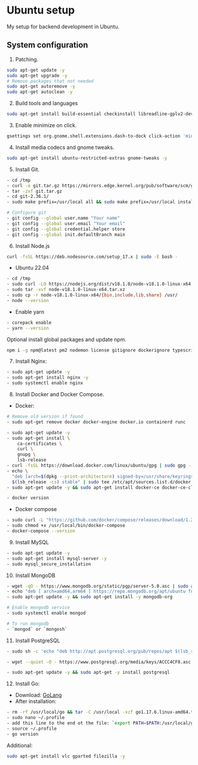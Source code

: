# Ubuntu setup

My setup for backend development in Ubuntu.

## System configuration

1. Patching.

```bash
sudo apt-get update -y
sudo apt-get upgrade -y
# Remove packages that not needed
sudo apt-get autoremove -y
sudo apt-get autoclean -y
```

2. Build tools and languages

```bash
sudo apt-get install build-essential checkinstall libreadline-gplv2-dev libncursesw5-dev libssl-dev libsqlite3-dev tk-dev libgdbm-dev libc6-dev libbz2-dev libssl-dev libcurl4-gnutls-dev libexpat1-dev curl gettext cmake gcc -y
```

3. Enable minimize on click.

```bash
gsettings set org.gnome.shell.extensions.dash-to-dock click-action 'minimize'
```

4. Install media codecs and gnome tweaks.

```bash
sudo apt-get install ubuntu-restricted-extras gnome-tweaks -y
```

5. Install Git.

```bash
- cd /tmp
- curl -o git.tar.gz https://mirrors.edge.kernel.org/pub/software/scm/git/git-2.36.1.tar.gz
- tar -zxf git.tar.gz
- cd git-2.36.1/
- sudo make prefix=/usr/local all && sudo make prefix=/usr/local install

# Configure git
- git config --global user.name "Your name"
- git config --global user.email "Your email"
- git config --global credential.helper store
- git config --global init.defaultBranch main
```

6. Install Node.js

```bash
curl -fsSL https://deb.nodesource.com/setup_17.x | sudo -E bash -
```

- Ubuntu 22.04
```bash
- cd /tmp
- sudo curl -LO https://nodejs.org/dist/v18.1.0/node-v18.1.0-linux-x64.tar.xz
- sudo tar -xvf node-v18.1.0-linux-x64.tar.xz
- sudo cp -r node-v18.1.0-linux-x64/{bin,include,lib,share} /usr/
- node --version
```

- Enable yarn
```bash
- corepack enable
- yarn --version
```

Optional install global packages and update npm.

```bash
npm i -g npm@latest pm2 nodemon license gitignore dockerignore typescript commitizen
```

7. Install Nginx:

```bash
- sudo apt-get update -y
- sudo apt-get install nginx -y
- sudo systemctl enable nginx
```

8. Install Docker and Docker Compose.

- Docker:

```bash
# Remove old version if found
- sudo apt-get remove docker docker-engine docker.io containerd runc

- sudo apt-get update -y
- sudo apt-get install \
    ca-certificates \
    curl \
    gnupg \
    lsb-release
- curl -fsSL https://download.docker.com/linux/ubuntu/gpg | sudo gpg --dearmor -o /usr/share/keyrings/docker-archive-keyring.gpg
- echo \
  "deb [arch=$(dpkg --print-architecture) signed-by=/usr/share/keyrings/docker-archive-keyring.gpg] https://download.docker.com/linux/ubuntu \
  $(lsb_release -cs) stable" | sudo tee /etc/apt/sources.list.d/docker.list > /dev/null
- sudo apt-get update -y && sudo apt-get install docker-ce docker-ce-cli containerd.io

- docker version
```

- Docker compose

```bash
- sudo curl -L "https://github.com/docker/compose/releases/download/1.29.2/docker-compose-$(uname -s)-$(uname -m)" -o /usr/local/bin/docker-compose
- sudo chmod +x /usr/local/bin/docker-compose
- docker-compose --version
```

9. Install MySQL
```bash
- sudo apt-get update -y
- sudo apt-get install mysql-server -y
- sudo mysql_secure_installation
```

10. Install MongoDB

```bash
- wget -qO - https://www.mongodb.org/static/pgp/server-5.0.asc | sudo apt-key add -
- echo "deb [ arch=amd64,arm64 ] https://repo.mongodb.org/apt/ubuntu focal/mongodb-org/5.0 multiverse" | sudo tee /etc/apt/sources.list.d/mongodb-org-5.0.list
- sudo apt-get update -y && sudo apt-get install -y mongodb-org

# Enable mongodb service
- sudo systemctl enable mongod

# To run mongodb
- `mongod` or `mongosh`

```

11. Install PostgreSQL

```bash
- sudo sh -c 'echo "deb http://apt.postgresql.org/pub/repos/apt $(lsb_release -cs)-pgdg main" > /etc/apt/sources.list.d/pgdg.list'

- wget --quiet -O - https://www.postgresql.org/media/keys/ACCC4CF8.asc | sudo apt-key add -

- sudo apt-get update -y && sudo apt-get -y install postgresql

```

12. Install Go:
- Download: [GoLang](https://go.dev/dl/go1.17.6.linux-amd64.tar.gz)
- After installation:
```bash
- rm -rf /usr/local/go && tar -C /usr/local -xzf go1.17.6.linux-amd64.tar.gz
- sudo nano ~/.profile
- add this line to the end ot the file: `export PATH=$PATH:/usr/local/go/bin`
- source ~/.profile
- go version
```

Additional:

```bash
sudo apt-get install vlc gparted filezilla -y
```
